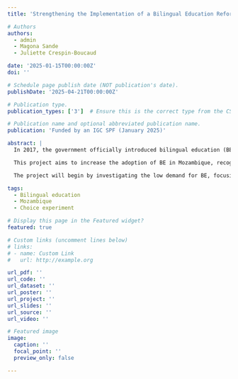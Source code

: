 ```yaml
---
title: 'Strengthening the Implementation of a Bilingual Education Reform in Mozambique'

# Authors
authors:
  - admin
  - Magona Sande
  - Juliette Crespin-Boucaud

date: '2025-01-15T00:00:00Z'
doi: ''

# Schedule page publish date (NOT publication's date).
publishDate: '2025-04-21T00:00:00Z'

# Publication type.
publication_types: ['3']  # Ensure this is the correct type from the CSL standard

# Publication name and optional abbreviated publication name.
publication: 'Funded by an IGC SPF (January 2025)'

abstract: |
  In 2017, the government officially introduced bilingual education (BE) programs in primary education, where students gradually transition from a local language to Portuguese. Research shows that BE leads to higher literacy levels compared to Portuguese-only education, but its adoption remains weak due to disinterest from parents.

  This project aims to increase the adoption of BE in Mozambique, recognizing its critical role in supporting human capital development and fostering inclusive economic growth. By addressing the barriers to BE implementation, the findings will provide actionable insights for policymakers, enabling them to design targeted interventions that enhance parental engagement and community support for BE. Strengthening the adoption of BE also contributes to broader policy goals, such as reducing inequalities in access to quality education, preserving linguistic and cultural diversity, and preparing a more skilled workforce to meet the demands of a growing economy.

  The project will begin by investigating the low demand for BE, focusing on identifying barriers to its implementation. Working with the Ministry of Education and Human Development (MINEDH), the project will collect and analyze administrative data on school language offerings to map regional variations in BE adoption. A survey will then be conducted with parents and school directors from selected schools to assess their understanding of BE and their beliefs about its impact on job market outcomes. The survey will include discrete choice experiments to better understand preferences and perceptions about education choice. It will also explore the influence of community norms on educational decisions by examining how the choices of others might affect parents’ preferences. Finally, the team will organize a workshop with stakeholders to present survey findings and use them to create an information campaign aimed at boosting demand for BE. This intervention could lead to future evaluations, such as a randomized controlled trial (RCT).

tags:
  - Bilingual education
  - Mozambique
  - Choice experiment

# Display this page in the Featured widget?
featured: true

# Custom links (uncomment lines below)
# links:
# - name: Custom Link
#   url: http://example.org

url_pdf: ''
url_code: ''
url_dataset: ''
url_poster: ''
url_project: ''
url_slides: ''
url_source: ''
url_video: ''

# Featured image
image:
  caption: ''
  focal_point: ''
  preview_only: false

---
```

